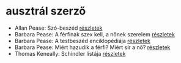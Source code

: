 # ausztrál szerző

- Allan Pease: Szó-beszéd [részletek](_details/Allan%20Pease.md#id_3)
- Barbara Pease: A férfinak szex kell, a nőnek szerelem [részletek](_details/Barbara%20Pease.md#id_576)
- Barbara Pease: A testbeszéd enciklopédiája [részletek](_details/Barbara%20Pease.md#id_294)
- Barbara Pease: Miért hazudik a férfi? Miért sír a nő? [részletek](_details/Barbara%20Pease.md#id_5)
- Thomas Keneally: Schindler listája [részletek](_details/Thomas%20Keneally.md#id_318)